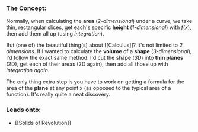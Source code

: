 
### The Concept:
Normally, when calculating the **area** (*2-dimensional*) under a curve, we take thin, rectangular slices, get each's specific **height** (*1-dimensional*) with $f(x)$, then add them all up (using *integration*).

But (one of) the beautiful thing(s) about [[Calculus]]? It's not limited to *2 dimensions*. If I wanted to calculate the **volume** of a **shape** (*3-dimensional*), I'd follow the exact same method. I'd cut the shape (*3D*) into **thin planes** (2D), get each of their areas (2D again), then add all those up with *integration again*. 

The only thing extra step is you have to work on getting a formula for the area of the **plane** at any point x (as opposed to the typical area of a function). It's really quite a neat discovery. 

### Leads onto:
- [[Solids of Revolution]]

